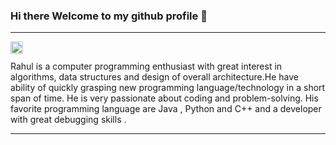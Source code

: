 ### Hi there Welcome to my github profile 👋

<hr>
<a href="https://www.linkedin.com/in/rnoulia/">
  <img align="left" alt="Rahul LinkedIN" width="20px" src="https://raw.githubusercontent.com/peterthehan/peterthehan/master/assets/linkedin.svg" />
</a>

<br />

Rahul is a computer programming enthusiast with great interest in algorithms, data structures and design of overall architecture.He have ability of quickly grasping new programming language/technology in a short span of time. He is very passionate about coding and problem-solving. His favorite programming language are Java , Python and C++ and a developer with great debugging skills .

<hr>
<!--
**RahulNoulia/RahulNoulia** is a ✨ _special_ ✨ repository because its `README.md` (this file) appears on your GitHub profile.

Here are some ideas to get you started:

- 🔭 I’m currently working on ...
- 🌱 I’m currently learning ...
- 👯 I’m looking to collaborate on ...
- 🤔 I’m looking for help with ...
- 💬 Ask me about ...
- 📫 How to reach me: ...
- 😄 Pronouns: ...
- ⚡ Fun fact: ...
-->
